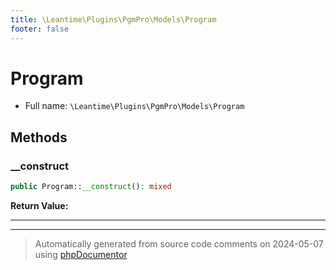 ```yaml
---
title: \Leantime\Plugins\PgmPro\Models\Program
footer: false
---
```


# Program





* Full name: `\Leantime\Plugins\PgmPro\Models\Program`



## Methods

### __construct



```php
public Program::__construct(): mixed
```









**Return Value:**





---


---
> Automatically generated from source code comments on 2024-05-07 using [phpDocumentor](http://www.phpdoc.org/)
